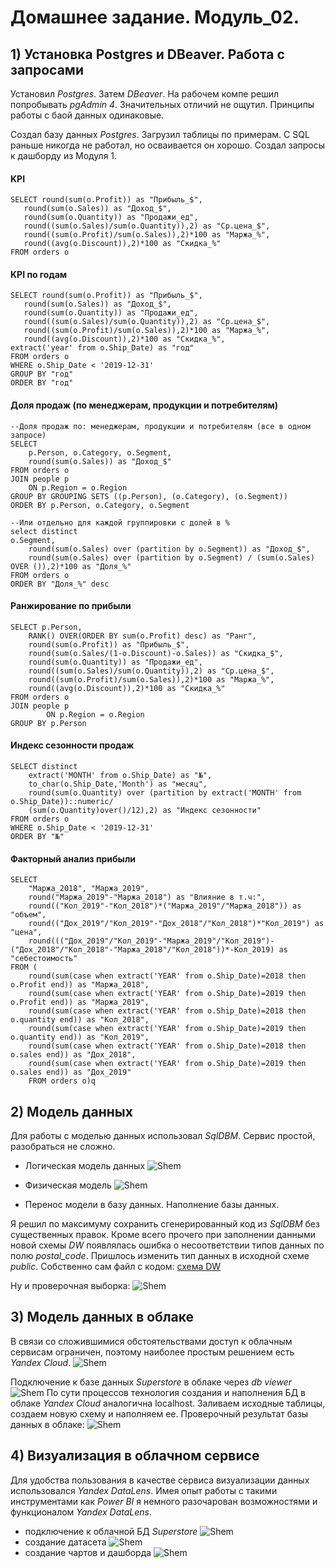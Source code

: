# Домашнее задание. Модуль_02.

## 1) Установка Postgres и DBeaver. Работа с запросами
Установил _Postgres_. Затем _DBeaver_. На рабочем компе решил попробывать _pgAdmin 4_. Значительных отличий не ощутил. Принципы работы с баой данных одинаковые.

Создал базу данных _Postgres_. Загрузил таблицы по примерам.
С SQL раньше никогда не работал, но осваивается он хорошо. Создал запросы к дашборду из Модуля 1.
#### KPI
    SELECT round(sum(o.Profit)) as "Прибыль_$",
       round(sum(o.Sales)) as "Доход_$",
       round(sum(o.Quantity)) as "Продажи_ед",
       round((sum(o.Sales)/sum(o.Quantity)),2) as "Ср.цена_$",
       round((sum(o.Profit)/sum(o.Sales)),2)*100 as "Маржа_%",
       round((avg(o.Discount)),2)*100 as "Скидка_%"
    FROM orders o
#### KPI по годам    
    SELECT round(sum(o.Profit)) as "Прибыль_$",
       round(sum(o.Sales)) as "Доход_$",
	   round(sum(o.Quantity)) as "Продажи_ед",
	   round((sum(o.Sales)/sum(o.Quantity)),2) as "Ср.цена_$",
	   round((sum(o.Profit)/sum(o.Sales)),2)*100 as "Маржа_%",
	   round((avg(o.Discount)),2)*100 as "Скидка_%",
    extract('year' from o.Ship_Date) as "год"
    FROM orders o
    WHERE o.Ship_Date < '2019-12-31'
    GROUP BY "год"
    ORDER BY "год"
#### Доля продаж (по менеджерам, продукции и потребителям)
	--Доля продаж по: менеджерам, продукции и потребителям (все в одном запросе)
	SELECT 
	    p.Person, o.Category, o.Segment,
	    round(sum(o.Sales)) as "Доход_$"
	FROM orders o
	JOIN people p
	    ON p.Region = o.Region
	GROUP BY GROUPING SETS ((p.Person), (o.Category), (o.Segment))
	ORDER BY p.Person, o.Category, o.Segment

	--Или отдельно для каждой группировки с долей в %
	select distinct
	o.Segment,
	    round(sum(o.Sales) over (partition by o.Segment)) as "Доход_$",
	    round(sum(o.Sales) over (partition by o.Segment) / (sum(o.Sales) OVER ()),2)*100 as "Доля_%"
	FROM orders o
	ORDER BY "Доля_%" desc
#### Ранжирование по прибыли
	SELECT p.Person,
		RANK() OVER(ORDER BY sum(o.Profit) desc) as "Ранг",
		round(sum(o.Profit)) as "Прибыль_$",
		round(sum(o.Sales/(1-o.Discount)-o.Sales)) as "Скидка_$",
		round(sum(o.Quantity)) as "Продажи_ед",
		round((sum(o.Sales)/sum(o.Quantity)),2) as "Ср.цена_$",
		round((sum(o.Profit)/sum(o.Sales)),2)*100 as "Маржа_%",
		round((avg(o.Discount)),2)*100 as "Скидка_%"
	FROM orders o
	JOIN people p
	        ON p.Region = o.Region
	GROUP BY p.Person
#### Индекс сезонности продаж
	SELECT distinct
		extract('MONTH' from o.Ship_Date) as "№",
		to_char(o.Ship_Date,'Month') as "месяц",
		round(sum(o.Quantity) over (partition by extract('MONTH' from o.Ship_Date))::numeric/
		(sum(o.Quantity)over()/12),2) as "Индекс сезонности"
	FROM orders o
	WHERE o.Ship_Date < '2019-12-31'
	ORDER BY "№"	
#### Факторный анализ прибыли
	SELECT 
		"Маржа_2018", "Маржа_2019",
		round("Маржа_2019"-"Маржа_2018") as "Влияние в т.ч:",
		round(("Кол_2019"-"Кол_2018")*("Маржа_2019"/"Маржа_2018")) as "объем",
		round(("Дох_2019"/"Кол_2019"-"Дох_2018"/"Кол_2018")*"Кол_2019") as "цена",
		round((("Дох_2019"/"Кол_2019"-"Маржа_2019"/"Кол_2019")-("Дох_2018"/"Кол_2018"-"Маржа_2018"/"Кол_2018"))*-Кол_2019) as "себестоимость"
	FROM (
		round(sum(case when extract('YEAR' from o.Ship_Date)=2018 then o.Profit end)) as "Маржа_2018", 
		round(sum(case when extract('YEAR' from o.Ship_Date)=2019 then o.Profit end)) as "Маржа_2019", 
		round(sum(case when extract('YEAR' from o.Ship_Date)=2018 then o.quantity end)) as "Кол_2018", 
		round(sum(case when extract('YEAR' from o.Ship_Date)=2019 then o.quantity end)) as "Кол_2019",
		round(sum(case when extract('YEAR' from o.Ship_Date)=2018 then o.sales end)) as "Дох_2018",
		round(sum(case when extract('YEAR' from o.Ship_Date)=2019 then o.sales end)) as "Дох_2019"
		FROM orders o)q
		
## 2) Модель данных
Для работы с моделью данных использовал _SqlDBM_. Сервис простой, разобраться не сложно.
 - Логическая модель данных
![Shem](https://github.com/GrygorPavlenko/DataEngineering/blob/f6238c41a6cf2109d790ac6e9fe80bdc08baf96e/DE-101/%D0%9C%D0%BE%D0%B4%D1%83%D0%BB%D1%8C%2002/files/shem1.jpg)
 - Физическая модель
![Shem](https://github.com/GrygorPavlenko/DataEngineering/blob/f6238c41a6cf2109d790ac6e9fe80bdc08baf96e/DE-101/%D0%9C%D0%BE%D0%B4%D1%83%D0%BB%D1%8C%2002/files/shem.jpg)

 - Перенос модели в базу данных. Наполнение базы данных.
 
 Я решил по максимуму сохранить сгенерированный код из _SqlDBM_ без существенных правок. Кроме всего прочего при заполнении данными новой схемы _DW_ появлялась ошибка о несоответствии типов данных по полю _postal_code_. Пришлось изменить тип данных в исходной схеме _public_. Собственно сам файл с кодом:
 [схема DW](https://github.com/GrygorPavlenko/DataEngineering/blob/8aa855d7fe12e767821123ba5ed6ab542779ae09/DE-101/%D0%9C%D0%BE%D0%B4%D1%83%D0%BB%D1%8C%2002/files/DW.sql)
 
 Ну и проверочная выборка:
 ![Shem](https://github.com/GrygorPavlenko/DataEngineering/blob/0af5bfc35685437dd8289893d12fb24a881cf174/DE-101/%D0%9C%D0%BE%D0%B4%D1%83%D0%BB%D1%8C%2002/files/%D0%9F%D1%80%D0%BE%D0%B2%D0%B5%D1%80%D0%BA%D0%B0.jpg)
 
 ## 3) Модель данных в облаке
 
 В связи со сложившимися обстоятельствами доступ к облачным сервисам ограничен, поэтому наиболее простым решением есть _Yandex Cloud_.
 ![Shem](https://github.com/GrygorPavlenko/DataEngineering/blob/5563924734d506a19bb728d37b1f67e0ed45c857/DE-101/%D0%9C%D0%BE%D0%B4%D1%83%D0%BB%D1%8C%2002/files/%D0%91%D0%94%20%D1%8F%D0%BD%D0%B4.jpg)
 
 Подключение к базе данных _Superstore_ в облаке через _db viewer_
  ![Shem](https://github.com/GrygorPavlenko/DataEngineering/blob/6ce241846be768d9c8ef7e0c8c74999365e76f6f/DE-101/%D0%9C%D0%BE%D0%B4%D1%83%D0%BB%D1%8C%2002/files/%D0%91%D0%94%20%D0%BF%D0%BE%D0%B4%D0%BA%D0%BB%D1%8E%D1%87%D0%B5%D0%BD%D0%B8%D0%B5.jpg)
 По сути процессов технология создания и наполнения БД в облаке _Yandex Cloud_ аналогична localhost. Заливаем исходные таблицы, создаем новую схему и наполняем ее.
 Проверочный результат базы данных в облаке:
  ![Shem]()
 
  ## 4) Визуализация в облачном сервисе
  
  Для удобства пользования в качестве сервиса визуализации данных использовался _Yandex DataLens_.
  Имея опыт работы с такими инструментами как _Power BI_ я немного разочарован возможностями и функционалом _Yandex DataLens_.
   - подключение к облачной БД _Superstore_
   ![Shem](https://github.com/GrygorPavlenko/DataEngineering/blob/3200c373dcfc6c3a8d2e6ae7ba4fe234f05a5153/DE-101/%D0%9C%D0%BE%D0%B4%D1%83%D0%BB%D1%8C%2002/files/%D0%91%D0%94%20%D0%BF%D0%BE%D0%B4%D0%BA%D0%BB%D1%8E%D1%87%D0%B5%D0%BD%D0%B8%D0%B5.jpg)
   - создание датасета
   ![Shem](https://github.com/GrygorPavlenko/DataEngineering/blob/3200c373dcfc6c3a8d2e6ae7ba4fe234f05a5153/DE-101/%D0%9C%D0%BE%D0%B4%D1%83%D0%BB%D1%8C%2002/files/%D0%91%D0%94%20%D0%B4%D0%B0%D1%82%D0%B0%D1%81%D0%B5%D1%82.jpg) 
   - создание чартов и дашборда
   ![Shem](https://github.com/GrygorPavlenko/DataEngineering/blob/3200c373dcfc6c3a8d2e6ae7ba4fe234f05a5153/DE-101/%D0%9C%D0%BE%D0%B4%D1%83%D0%BB%D1%8C%2002/files/%D0%91%D0%94%20%D0%B4%D0%B0%D1%88%D0%B1.jpg)
